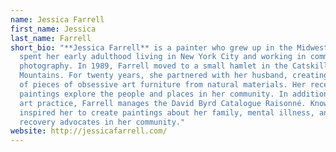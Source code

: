 ```yaml
---
name: Jessica Farrell
first_name: Jessica
last_name: Farrell
short_bio: "**Jessica Farrell** is a painter who grew up in the Midwest. She
  spent her early adulthood living in New York City and working in commercial
  photography. In 1989, Farrell moved to a small hamlet in the Catskill
  Mountains. For twenty years, she partnered with her husband, creating hundreds
  of pieces of obsessive art furniture from natural materials. Her recent
  paintings explore the people and places in her community. In addition to her
  art practice, Farrell manages the David Byrd Catalogue Raisonné. Knowing Byrd
  inspired her to create paintings about her family, mental illness, and peer
  recovery advocates in her community."
website: http://jessicafarrell.com/
---
```

